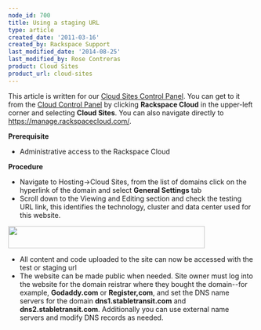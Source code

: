 ```yaml
---
node_id: 700
title: Using a staging URL
type: article
created_date: '2011-03-16'
created_by: Rackspace Support
last_modified_date: '2014-08-25'
last_modified_by: Rose Contreras
product: Cloud Sites
product_url: cloud-sites
---
```


This article is written for our [Cloud Sites Control Panel](https://manage.rackspacecloud.com/). You can get to it from the [Cloud Control Panel](https://mycloud.rackspace.com) by clicking **Rackspace Cloud** in the upper-left corner and selecting **Cloud Sites**. You can also navigate directly to <https://manage.rackspacecloud.com/>.

**Prerequisite**

-   Administrative access to the Rackspace Cloud

**Procedure**

-   Navigate to Hosting-&gt;Cloud Sites, from the list of domains click
    on the hyperlink of the domain and select **General Settings** tab
-   Scroll down to the Viewing and Editing section and check the testing
    URL link, this identifies the technology, cluster and data center
    used for this website.

<img src="https://8026b2e3760e2433679c-fffceaebb8c6ee053c935e8915a3fbe7.ssl.cf2.rackcdn.com/field/image/staging_url.png" width="401" height="45" />

-   All content and code uploaded to the site can now be accessed with
    the test or staging url
-   The website can be made public when needed. Site owner must log into
    the website for the domain reistrar where they bought the
    domain--for example, **Godaddy.com** or **Register,com**, and set
    the DNS name servers for the domain **dns1.stabletransit.com** and
    **dns2.stabletransit.com**. Additionally you can use external name
    servers and modify DNS records as needed.
